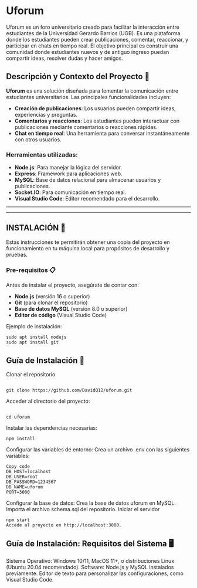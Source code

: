 # Uforum

Uforum es un foro universitario creado para facilitar la interacción entre estudiantes de la Universidad Gerardo Barrios (UGB). Es una plataforma donde los estudiantes pueden crear publicaciones, comentar, reaccionar, y participar en chats en tiempo real. El objetivo principal es construir una comunidad donde estudiantes nuevos y de antiguo ingreso puedan compartir ideas, resolver dudas y hacer amigos.

## Descripción y Contexto del Proyecto 📖

**Uforum** es una solución diseñada para fomentar la comunicación entre estudiantes universitarios. Las principales funcionalidades incluyen:  
- **Creación de publicaciones**: Los usuarios pueden compartir ideas, experiencias y preguntas.  
- **Comentarios y reacciones**: Los estudiantes pueden interactuar con publicaciones mediante comentarios o reacciones rápidas.  
- **Chat en tiempo real**: Una herramienta para conversar instantáneamente con otros usuarios.  

### Herramientas utilizadas:
- **Node.js**: Para manejar la lógica del servidor.  
- **Express**: Framework para aplicaciones web.  
- **MySQL**: Base de datos relacional para almacenar usuarios y publicaciones.  
- **Socket.IO**: Para comunicación en tiempo real.  
- **Visual Studio Code**: Editor recomendado para el desarrollo.  

---


---

## INSTALACIÓN 🚀

Estas instrucciones te permitirán obtener una copia del proyecto en funcionamiento en tu máquina local para propósitos de desarrollo y pruebas.

### Pre-requisitos 📋

Antes de instalar el proyecto, asegúrate de contar con:  
- **Node.js** (versión 16 o superior)  
- **Git** (para clonar el repositorio)  
- **Base de datos MySQL** (versión 8.0 o superior)  
- **Editor de código** (Visual Studio Code)  

Ejemplo de instalación:  
```
sudo apt install nodejs
sudo apt install git
```
## Guía de Instalación 🔧
Clonar el repositorio

```

git clone https://github.com/DavidQ12/uforum.git
```
Acceder al directorio del proyecto:


```
```
```
cd uforum
```
Instalar las dependencias necesarias:

```
npm install
```
Configurar las variables de entorno:
Crea un archivo .env con las siguientes variables:

```
Copy code
DB_HOST=localhost
DB_USER=root
DB_PASSWORD=1234567
DB_NAME=uforum
PORT=3000
```
Configurar la base de datos:
Crea la base de datos uforum en MySQL.
Importa el archivo schema.sql del repositorio.
Iniciar el servidor

```
npm start
Accede al proyecto en http://localhost:3000.
```
## Guía de Instalación: Requisitos del Sistema 🖥️
Sistema Operativo:
Windows 10/11, MacOS 11+, o distribuciones Linux (Ubuntu 20.04 recomendado).
Software:
Node.js y MySQL instalados previamente.
Editor de texto para personalizar las configuraciones, como Visual Studio Code.
